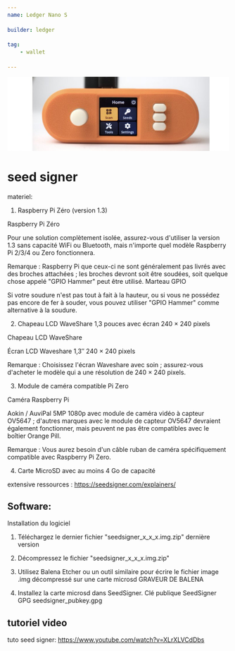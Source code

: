 ```yaml
---
name: Ledger Nano S

builder: ledger

tag: 
    - wallet
    
---
```


![cover](assets\0.jpeg)

# seed signer

  materiel: 

  1. Raspberry Pi Zéro (version 1.3)

Raspberry Pi Zéro

Pour une solution complètement isolée, assurez-vous d'utiliser la version 1.3 sans capacité WiFi ou Bluetooth, mais n'importe quel modèle Raspberry Pi 2/3/4 ou Zero fonctionnera.

Remarque :  Raspberry Pi que ceux-ci ne sont généralement pas livrés avec des broches attachées ; les broches devront soit être soudées, soit quelque chose appelé "GPIO Hammer" peut être utilisé.
Marteau GPIO

Si votre soudure n'est pas tout à fait à la hauteur, ou si vous ne possédez pas encore de fer à souder, vous pouvez utiliser "GPIO Hammer" comme alternative  à la soudure.

  2. Chapeau LCD WaveShare 1,3 pouces avec écran 240 × 240 pixels

Chapeau LCD WaveShare

Écran LCD Waveshare 1,3″ 240 × 240 pixels

Remarque : Choisissez l'écran Waveshare avec soin ; assurez-vous d'acheter le modèle qui a une résolution de 240 × 240 pixels.



  3. Module de caméra compatible Pi Zero

Caméra Raspberry Pi

Aokin / AuviPal 5MP 1080p avec module de caméra vidéo à capteur OV5647 ; d'autres marques avec le module de capteur OV5647 devraient également fonctionner, mais peuvent ne pas être compatibles avec le boîtier Orange Pill.

Remarque : Vous aurez besoin d'un câble ruban de caméra spécifiquement compatible avec Raspberry Pi Zero.



  4. Carte MicroSD avec au moins 4 Go de capacité


extensive ressources : https://seedsigner.com/explainers/

## Software: 


Installation du logiciel

1. Téléchargez le dernier fichier "seedsigner_x_x_x.img.zip"
dernière version

2. Décompressez le fichier "seedsigner_x_x_x.img.zip" 

3. Utilisez Balena Etcher ou un outil similaire pour écrire le fichier image .img décompressé sur une carte microsd
GRAVEUR DE BALENA

4. Installez la carte microsd dans SeedSigner.
Clé publique SeedSigner GPG
seedsigner_pubkey.gpg


## tutoriel video 

tuto seed signer: https://www.youtube.com/watch?v=XLrXLVCdDbs
